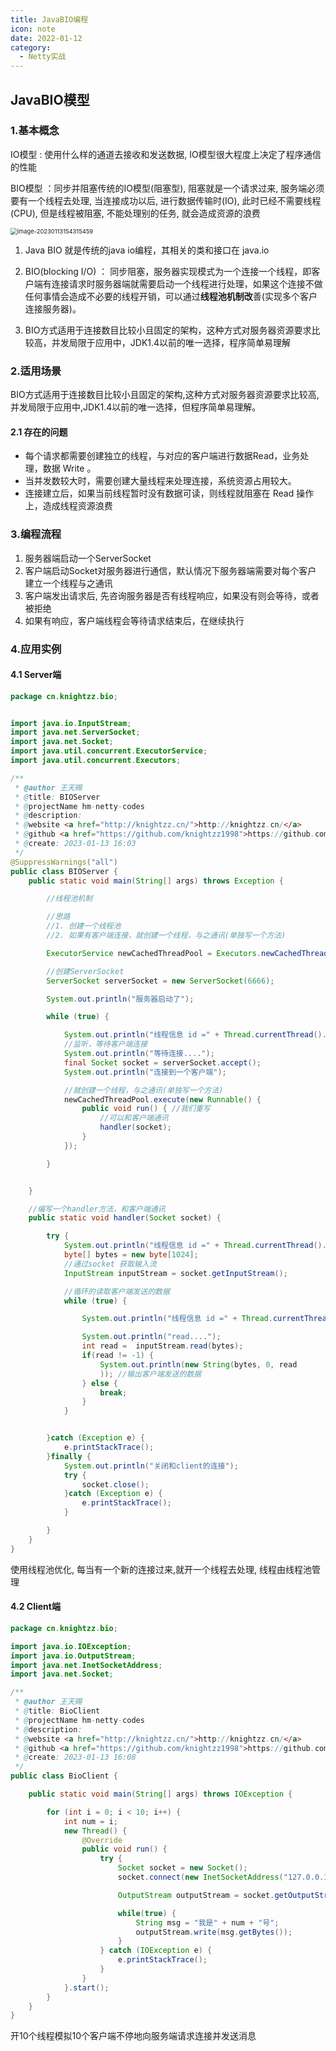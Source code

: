 ```yaml
---
title: JavaBIO编程
icon: note
date: 2022-01-12
category:
  - Netty实战
---
```


## JavaBIO模型



### 1.基本概念



IO模型 : 使用什么样的通道去接收和发送数据, IO模型很大程度上决定了程序通信的性能

BIO模型 ：同步并阻塞传统的IO模型(阻塞型), 阻塞就是一个请求过来, 服务端必须要有一个线程去处理, 当连接成功以后, 进行数据传输时(IO), 此时已经不需要线程(CPU), 但是线程被阻塞, 不能处理别的任务, 就会造成资源的浪费



<img src="https://haloos.oss-cn-beijing.aliyuncs.com/typero/image-20230113154315459.png" alt="image-20230113154315459" style="zoom: 67%;" />



1. Java BIO 就是传统的java io编程，其相关的类和接口在 java.io 

2. BIO(blocking I/O) ： 同步阻塞，服务器实现模式为一个连接一个线程，即客户端有连接请求时服务器端就需要启动一个线程进行处理，如果这个连接不做任何事情会造成不必要的线程开销，可以通过**线程池机制改**善(实现多个客户连接服务器)。

3. BIO方式适用于连接数目比较小且固定的架构，这种方式对服务器资源要求比较高，并发局限于应用中，JDK1.4以前的唯一选择，程序简单易理解



### 2.适用场景





BIO方式适用于连接数目比较小且固定的架构,这种方式对服务器资源要求比较高,并发局限于应用中,JDK1.4以前的唯一选择，但程序简单易理解。



#### 2.1 存在的问题



- 每个请求都需要创建独立的线程，与对应的客户端进行数据Read，业务处理，数据 Write 。
- 当并发数较大时，需要创建大量线程来处理连接，系统资源占用较大。
- 连接建立后，如果当前线程暂时没有数据可读，则线程就阻塞在 Read 操作上，造成线程资源浪费



### 3.编程流程



1. 服务器端启动一个ServerSocket
2. 客户端启动Socket对服务器进行通信，默认情况下服务器端需要对每个客户 建立一个线程与之通讯
3. 客户端发出请求后, 先咨询服务器是否有线程响应，如果没有则会等待，或者被拒绝
4. 如果有响应，客户端线程会等待请求结束后，在继续执行





### 4.应用实例



#### 4.1 Server端



```java
package cn.knightzz.bio;


import java.io.InputStream;
import java.net.ServerSocket;
import java.net.Socket;
import java.util.concurrent.ExecutorService;
import java.util.concurrent.Executors;

/**
 * @author 王天赐
 * @title: BIOServer
 * @projectName hm-netty-codes
 * @description:
 * @website <a href="http://knightzz.cn/">http://knightzz.cn/</a>
 * @github <a href="https://github.com/knightzz1998">https://github.com/knightzz1998</a>
 * @create: 2023-01-13 16:03
 */
@SuppressWarnings("all")
public class BIOServer {
    public static void main(String[] args) throws Exception {

        //线程池机制

        //思路
        //1. 创建一个线程池
        //2. 如果有客户端连接，就创建一个线程，与之通讯(单独写一个方法)

        ExecutorService newCachedThreadPool = Executors.newCachedThreadPool();

        //创建ServerSocket
        ServerSocket serverSocket = new ServerSocket(6666);

        System.out.println("服务器启动了");

        while (true) {

            System.out.println("线程信息 id =" + Thread.currentThread().getId() + " 名字=" + Thread.currentThread().getName());
            //监听，等待客户端连接
            System.out.println("等待连接....");
            final Socket socket = serverSocket.accept();
            System.out.println("连接到一个客户端");

            //就创建一个线程，与之通讯(单独写一个方法)
            newCachedThreadPool.execute(new Runnable() {
                public void run() { //我们重写
                    //可以和客户端通讯
                    handler(socket);
                }
            });

        }


    }

    //编写一个handler方法，和客户端通讯
    public static void handler(Socket socket) {

        try {
            System.out.println("线程信息 id =" + Thread.currentThread().getId() + " 名字=" + Thread.currentThread().getName());
            byte[] bytes = new byte[1024];
            //通过socket 获取输入流
            InputStream inputStream = socket.getInputStream();

            //循环的读取客户端发送的数据
            while (true) {

                System.out.println("线程信息 id =" + Thread.currentThread().getId() + " 名字=" + Thread.currentThread().getName());

                System.out.println("read....");
                int read =  inputStream.read(bytes);
                if(read != -1) {
                    System.out.println(new String(bytes, 0, read
                    )); //输出客户端发送的数据
                } else {
                    break;
                }
            }


        }catch (Exception e) {
            e.printStackTrace();
        }finally {
            System.out.println("关闭和client的连接");
            try {
                socket.close();
            }catch (Exception e) {
                e.printStackTrace();
            }

        }
    }
}

```



使用线程池优化, 每当有一个新的连接过来,就开一个线程去处理, 线程由线程池管理



#### 4.2 Client端



```java
package cn.knightzz.bio;

import java.io.IOException;
import java.io.OutputStream;
import java.net.InetSocketAddress;
import java.net.Socket;

/**
 * @author 王天赐
 * @title: BioClient
 * @projectName hm-netty-codes
 * @description:
 * @website <a href="http://knightzz.cn/">http://knightzz.cn/</a>
 * @github <a href="https://github.com/knightzz1998">https://github.com/knightzz1998</a>
 * @create: 2023-01-13 16:08
 */
public class BioClient {

    public static void main(String[] args) throws IOException {

        for (int i = 0; i < 10; i++) {
            int num = i;
            new Thread() {
                @Override
                public void run() {
                    try {
                        Socket socket = new Socket();
                        socket.connect(new InetSocketAddress("127.0.0.1", 6666));

                        OutputStream outputStream = socket.getOutputStream();

                        while(true) {
                            String msg = "我是" + num + "号";
                            outputStream.write(msg.getBytes());
                        }
                    } catch (IOException e) {
                        e.printStackTrace();
                    }
                }
            }.start();
        }
    }
}

```



开10个线程模拟10个客户端不停地向服务端请求连接并发送消息



